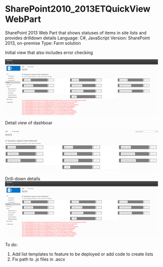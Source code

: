 # SharePoint2010_2013ETQuickViewWebPart
SharePoint 2013 Web Part that shows statuses of items in site lists and provides drilldown details
Language: C#, JavaScript
Version: SharePoint 2013, on-premise
Type: Farm solution

Initial view that also includes error checking

![Overview of Web Part](/ReadMeImages/ETQuickView1.PNG?raw=true "Optional Title")

Detail view of dashboar

![Overview of Web Part](/ReadMeImages/ETQuickView2.PNG?raw=true "Optional Title")

Drill-down details
![Overview of Web Part](/ReadMeImages/ETQuickView1.PNG?raw=true "Optional Title")

To do:
1. Add list templates to feature to be deployed or add code to create lists
2. Fix path to .js files in .ascx
